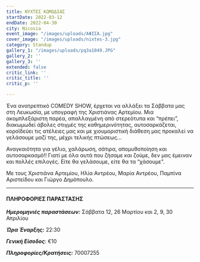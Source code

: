 ```yaml
---
title: ΝΥΧΤΕΣ ΚΩΜΩΔΙΑΣ
startDate: 2022-03-12
endDate: 2022-04-30
city: Nicosia
event_image: "/images/uploads/ΑΦΙΣΑ.jpg"
cover_image: "/images/uploads/nixtes-3.jpg"
category: Standup
gallery_1: "/images/uploads/pq3a1049.JPG"
gallery_2: ''
gallery_3: ''
extended: false
critic_link: ''
critic_title: ''
critic_p: ''

---
```

Ένα ανατρεπτικό COMEDY SHOW, έρχεται να αλλάξει τα Σάββατα μας στη Λευκωσία, με υπογραφή της Χριστιάνας Αρτεμίου. Μια ακομπλεξάριστη παρέα, απαλλαγμένη από στερεότυπα και “πρέπει”, διακωμωδεί άβολες στιγμές της καθημερινότητας, αυτοσαρκάζεται, κοροϊδεύει τις ατέλειες μας και με χιουμοριστική διάθεση μας προκαλεί να γελάσουμε μαζί της, μέχρι τελικής πτώσεως...

Αναγκαιότητα για γέλιο, χαλάρωση, σάτιρα, απομυθοποίηση και αυτοσαρκασμό!! Γιατί με όλα αυτά που ζήσαμε και ζούμε, δεν μας έμειναν και πολλές επιλογές. Είτε θα γελάσουμε, είτε θα τα “χάσουμε".

Με τους Χριστιάνα Αρτεμίου, Ηλία Αντρέου, Μαρία Αντρέου, Παμπίνα Αριστείδου και Γιώργο Δημόπουλο.

***

#### ΠΛΗΡΟΦΟΡΙΕΣ ΠΑΡΑΣΤΑΣΗΣ

**_Ημερομηνιές παραστάσεων:_** Σάββατα 12, 26 Μαρτίου και 2, 9, 30 Απριλίου

**_Ώρα Έναρξης:_** 22:30

**_Γενική Είσοδος_**: €10

**_Πληροφορίες/Κρατήσεις:_** 70007255